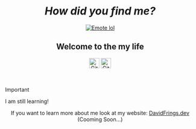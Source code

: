 <div align="center">
  
  # _How did you find me?_ 
  <!-- <div>
    <a href="https://github.com/DavidFrings/DavidFrings/blob/main/README.md"><img alt="Language selection (English)" src="https://img.shields.io/badge/Lang%3A-Englisch-%23FFFF5E?style=flat&labelColor=%233C3C3C"></a>
    <a href="https://github.com/DavidFrings/DavidFrings/blob/main/README.de.md"><img alt="Language selection (German)" src="https://img.shields.io/badge/Lang%3A-German-%23FF3D3D?style=flat&labelColor=%233C3C3C"></a>
  </div> -->

  <div>
    <a href=""><img alt="Emote lol" src="https://cdn.7tv.app/emote/01JYCH1XKXQYXCKA7X3PC29KEF/4x.avif"></a>
  </div>

## Welcome to the my life

  <!-- <div>
    <a href=""><img alt="Coding" src="https://cdn.7tv.app/emote/60b2876f4f32610f15bfc5dc/4x.webp"></a>
  </div> -->
  <a href="https://github.com/DavidFrings?tab=followers"><img alt="GitHub followers" src="https://img.shields.io/github/followers/DavidFrings?style=flat&logo=Github&label=Followers%3A&labelColor=%23000000&color=%23000000&link=https://github.com/DavidFrings?tab=followers" height="27px" width="auto"></a>
  <a href="https://github.com/DavidFrings?tab=repositories"><img alt="GitHub User's stars" src="https://img.shields.io/github/stars/DavidFrings?style=flat&logo=Github&label=Stars%3A&labelColor=%23000000&color=%23000000&link=https://github.com/DavidFrings?tab=repositories" height="27px" width="auto"></a> <br>
</div>
</br>

> [!IMPORTANT]
> I am still learning!

<div align="center">
  If you want to learn more about me look at my website: <a href="DavidFrings.dev">DavidFrings.dev</a> (Cooming Soon...)
</div>